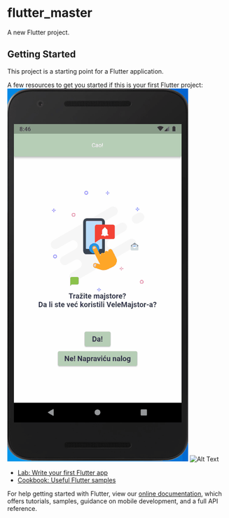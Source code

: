 # flutter_master

A new Flutter project.

## Getting Started

This project is a starting point for a Flutter application.

A few resources to get you started if this is your first Flutter project:
![Alt Text](https://github.com/natasa06051992/master-2022/blob/master/AnimationMajstor.gif)
![Alt Text](https://github.com/natasa06051992/master-2022/blob/master/AnimationTrazimMajstora.gif)

- [Lab: Write your first Flutter app](https://flutter.dev/docs/get-started/codelab)
- [Cookbook: Useful Flutter samples](https://flutter.dev/docs/cookbook)

For help getting started with Flutter, view our
[online documentation](https://flutter.dev/docs), which offers tutorials,
samples, guidance on mobile development, and a full API reference.
